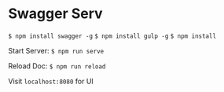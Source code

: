 # Swagger Serv
`$ npm install swagger -g`
`$ npm install gulp -g`
`$ npm install`


Start Server:
`$ npm run serve`


Reload Doc:
`$ npm run reload`

Visit `localhost:8080` for UI